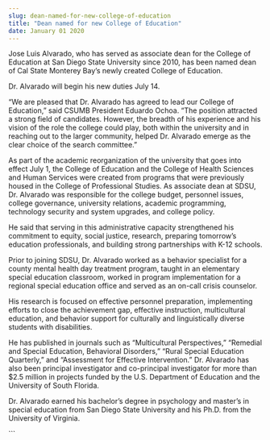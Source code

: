 ```yaml
---
slug: dean-named-for-new-college-of-education
title: "Dean named for new College of Education"
date: January 01 2020
---
```


 
<p>
  Jose Luis Alvarado, who has served as associate dean for the College of
  Education at San Diego State University since 2010, has been named dean of Cal
  State Monterey Bay’s newly created College of Education.
</p>
<p>Dr. Alvarado will begin his new duties July 14.</p>
<p>
  “We are pleased that Dr. Alvarado has agreed to lead our College of
  Education,” said CSUMB President Eduardo Ochoa. “The position attracted a
  strong field of candidates. However, the breadth of his experience and his
  vision of the role the college could play, both within the university and in
  reaching out to the larger community, helped Dr. Alvarado emerge as the clear
  choice of the search committee.”
</p>
<p>
  As part of the academic reorganization of the university that goes into effect
  July 1, the College of Education and the College of Health Sciences and Human
  Services were created from programs that were previously housed in the College
  of Professional Studies. As associate dean at SDSU, Dr. Alvarado was
  responsible for the college budget, personnel issues, college governance,
  university relations, academic programming, technology security and system
  upgrades, and college policy.
</p>
<p>
  He said that serving in this administrative capacity strengthened his
  commitment to equity, social justice, research, preparing tomorrow’s education
  professionals, and building strong partnerships with K-12 schools.
</p>
<p>
  Prior to joining SDSU, Dr. Alvarado worked as a behavior specialist for a
  county mental health day treatment program, taught in an elementary special
  education classroom, worked in program implementation for a regional special
  education office and served as an on-call crisis counselor.
</p>
<p>
  His research is focused on effective personnel preparation, implementing
  efforts to close the achievement gap, effective instruction, multicultural
  education, and behavior support for culturally and linguistically diverse
  students with disabilities.
</p>
<p>
  He has published in journals such as “Multicultural Perspectives,” “Remedial
  and Special Education, Behavioral Disorders,” “Rural Special Education
  Quarterly,” and “Assessment for Effective Intervention.” Dr. Alvarado has also
  been principal investigator and co-principal investigator for more than $2.5
  million in projects funded by the U.S. Department of Education and the
  University of South Florida.
</p>
<p>
  Dr. Alvarado earned his bachelor’s degree in psychology and master’s in
  special education from San Diego State University and his Ph.D. from the
  University of Virginia.
</p>
<p></p>
```
